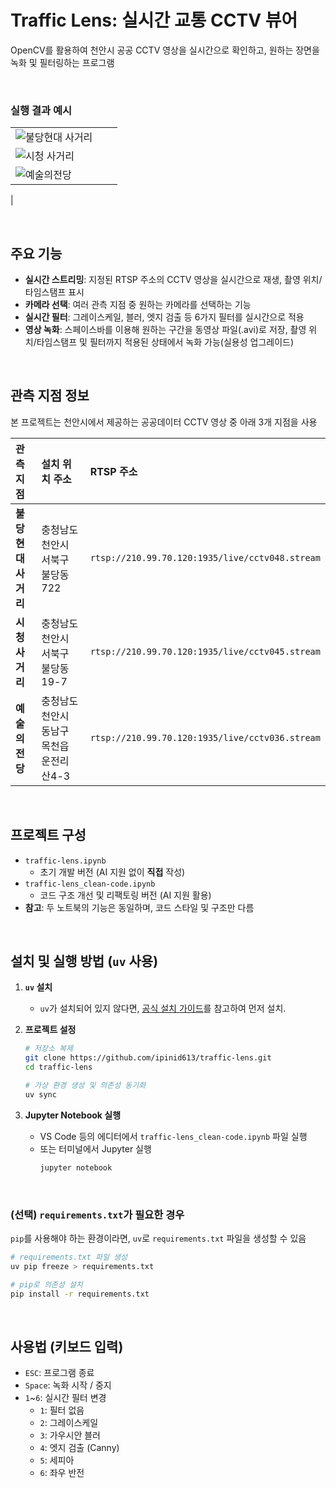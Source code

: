 # Traffic Lens: 실시간 교통 CCTV 뷰어

OpenCV를 활용하여 천안시 공공 CCTV 영상을 실시간으로 확인하고, 원하는 장면을 녹화 및 필터링하는 프로그램

<br>

### 실행 결과 예시
|  |  |  |
|---|---|---|
| ![불당현대 사거리](https://github.com/ipinid613/traffic-lens/blob/master/videos/%EB%B6%88%EB%8B%B9%ED%98%84%EB%8C%80_%EC%82%AC%EA%B1%B0%EB%A6%AC_output_20250916193702.gif)
 | ![시청 사거리](https://github.com/ipinid613/traffic-lens/blob/master/videos/%EC%8B%9C%EC%B2%AD_%EC%82%AC%EA%B1%B0%EB%A6%AC_output_20250916193803.gif)
 | ![예술의전당](https://github.com/ipinid613/traffic-lens/blob/master/videos/%EC%98%88%EC%88%A0%EC%9D%98_%EC%A0%84%EB%8B%B9_output_20250916193825.gif)
 |

<br>

## 주요 기능

-   **실시간 스트리밍**: 지정된 RTSP 주소의 CCTV 영상을 실시간으로 재생, 촬영 위치/타임스탬프 표시
-   **카메라 선택**: 여러 관측 지점 중 원하는 카메라를 선택하는 기능
-   **실시간 필터**: 그레이스케일, 블러, 엣지 검출 등 6가지 필터를 실시간으로 적용
-   **영상 녹화**: 스페이스바를 이용해 원하는 구간을 동영상 파일(.avi)로 저장, 촬영 위치/타임스탬프 및 필터까지 적용된 상태에서 녹화 가능(실용성 업그레이드)

<br>

## 관측 지점 정보

본 프로젝트는 천안시에서 제공하는 공공데이터 CCTV 영상 중 아래 3개 지점을 사용

| 관측 지점 | 설치 위치 주소 | RTSP 주소 |
| :--- | :--- | :--- |
| **불당현대 사거리** | 충청남도 천안시 서북구 불당동 722 | `rtsp://210.99.70.120:1935/live/cctv048.stream` |
| **시청 사거리** | 충청남도 천안시 서북구 불당동 19-7 | `rtsp://210.99.70.120:1935/live/cctv045.stream` |
| **예술의 전당** | 충청남도 천안시 동남구 목천읍 운전리 산4-3 | `rtsp://210.99.70.120:1935/live/cctv036.stream` |

<br>

## 프로젝트 구성

-   `traffic-lens.ipynb`
    -   초기 개발 버전 (AI 지원 없이 **직접** 작성)
-   `traffic-lens_clean-code.ipynb`
    -   코드 구조 개선 및 리팩토링 버전 (AI 지원 활용)
-   **참고**: 두 노트북의 기능은 동일하며, 코드 스타일 및 구조만 다름

<br>

## 설치 및 실행 방법 (`uv` 사용)

1.  **`uv` 설치**
    -   `uv`가 설치되어 있지 않다면, [공식 설치 가이드](https://github.com/astral-sh/uv#installation)를 참고하여 먼저 설치.

2.  **프로젝트 설정**
    ```bash
    # 저장소 복제
    git clone https://github.com/ipinid613/traffic-lens.git
    cd traffic-lens

    # 가상 환경 생성 및 의존성 동기화
    uv sync
    ```

3.  **Jupyter Notebook 실행**
    -   VS Code 등의 에디터에서 `traffic-lens_clean-code.ipynb` 파일 실행
    -   또는 터미널에서 Jupyter 실행
        ```bash
        jupyter notebook
        ```

<br>

### (선택) `requirements.txt`가 필요한 경우

`pip`를 사용해야 하는 환경이라면, `uv`로 `requirements.txt` 파일을 생성할 수 있음

```bash
# requirements.txt 파일 생성
uv pip freeze > requirements.txt

# pip로 의존성 설치
pip install -r requirements.txt
```

<br>

## 사용법 (키보드 입력)

-   `ESC`: 프로그램 종료
-   `Space`: 녹화 시작 / 중지
-   `1`~`6`: 실시간 필터 변경
    -   `1`: 필터 없음
    -   `2`: 그레이스케일
    -   `3`: 가우시안 블러
    -   `4`: 엣지 검출 (Canny)
    -   `5`: 세피아
    -   `6`: 좌우 반전
